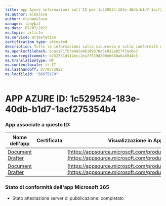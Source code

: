 ```yaml
---
title: app Azure informazioni sull'ID per 1c529524-183e-40db-b1d7-1acf275354b4
ms.author: elmalova
author: elenamalova
manager: tonybal
ms.date: 07/07/2022
ms.topic: article
ms.service: attestation
certification_type: attested
description: Tutte le informazioni sulla sicurezza e sulla conformità disponibili per 1c529524-183e-40db-b1d7-1acf275354b4.
ms.openlocfilehash: bcac171fb3e442e4b109078a6c012e827f3acba7
ms.sourcegitcommit: b752351d112ecc2ea7f539d200e6638a6a3034e5
ms.translationtype: MT
ms.contentlocale: it-IT
ms.lasthandoff: 07/07/2022
ms.locfileid: "66675170"
---
```

# <a name="azure-app-id-1c529524-183e-40db-b1d7-1acf275354b4"></a>APP AZURE ID: 1c529524-183e-40db-b1d7-1acf275354b4


### <a name="apps-associated-with-this-id"></a>App associate a questo ID:
| **Nome dell'app** | **Certificata** | **Visualizzazione in AppSource** |
|--------------|---------------|-----------------------|
| [Document Drafter](../forward/WA200003634.md) |  | [https://appsource.microsoft.com/product/office/WA200003634](https://appsource.microsoft.com/product/office/WA200003634) |
| [Document Drafter](../forward/WA200004059.md) |  | [https://appsource.microsoft.com/product/office/WA200004059](https://appsource.microsoft.com/product/office/WA200004059) |

### <a name="microsoft-365-app-compliance-status"></a>Stato di conformità dell'app Microsoft 365
- Stato attestazione server di pubblicazione: completato
